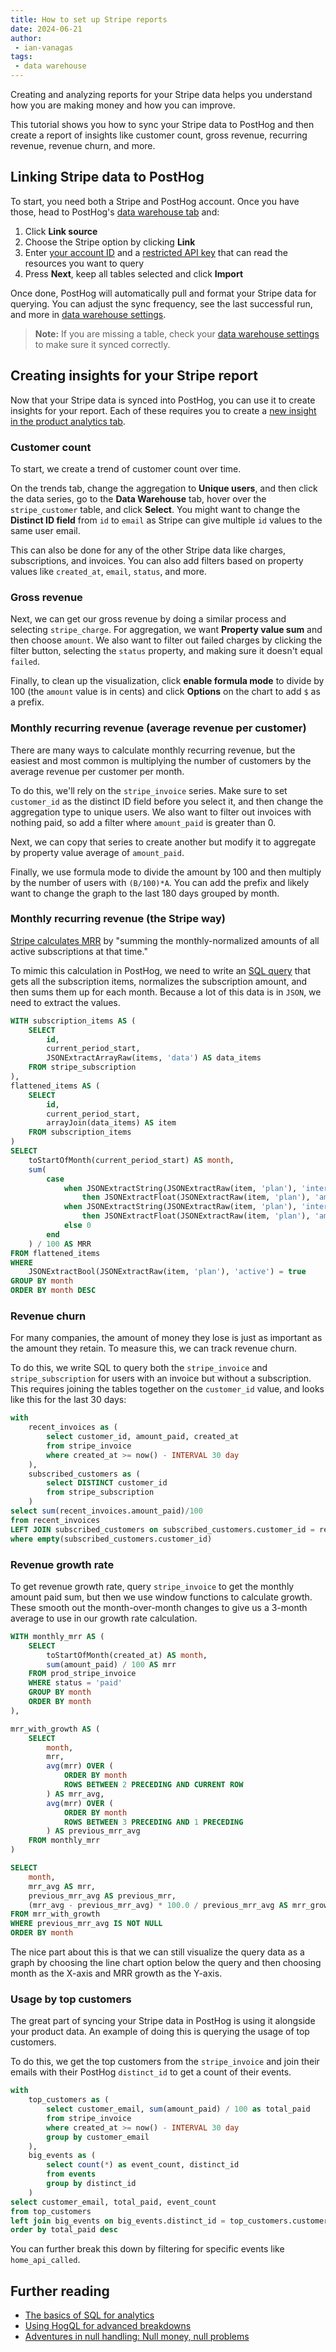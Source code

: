 ```yaml
---
title: How to set up Stripe reports
date: 2024-06-21
author:
 - ian-vanagas
tags:
 - data warehouse
---
```


Creating and analyzing reports for your Stripe data helps you understand how you are making money and how you can improve. 

This tutorial shows you how to sync your Stripe data to PostHog and then create a report of insights like customer count, gross revenue, recurring revenue, revenue churn, and more.

## Linking Stripe data to PostHog

To start, you need both a Stripe and PostHog account. Once you have those, head to PostHog's [data warehouse tab](https://us.posthog.com/data-warehouse) and:
1. Click **Link source**
2. Choose the Stripe option by clicking **Link**
3. Enter [your account ID](https://dashboard.stripe.com/settings/user) and a [restricted API key](https://dashboard.stripe.com/apikeys/create) that can read the resources you want to query
4. Press **Next**, keep all tables selected and click **Import**

<ProductScreenshot
  imageLight="https://res.cloudinary.com/dmukukwp6/image/upload/link_light_d827d9f83f.png"
  imageDark="https://res.cloudinary.com/dmukukwp6/image/upload/link_dark_6622bd98c2.png"
  alt="Linking Stripe Account"
  classes="rounded"
/>

Once done, PostHog will automatically pull and format your Stripe data for querying. You can adjust the sync frequency, see the last successful run, and more in [data warehouse settings](https://us.posthog.com/data-warehouse/settings/managed).

> **Note:** If you are missing a table, check your [data warehouse settings](https://us.posthog.com/data-warehouse/settings/managed) to make sure it synced correctly.

## Creating insights for your Stripe report

Now that your Stripe data is synced into PostHog, you can use it to create insights for your report. Each of these requires you to create a [new insight in the product analytics tab](https://us.posthog.com/project/insights/new).

### Customer count

To start, we create a trend of customer count over time. 

On the trends tab, change the aggregation to **Unique users**, and then click the data series, go to the **Data Warehouse** tab, hover over the `stripe_customer` table, and click **Select**. You might want to change the **Distinct ID field** from `id` to `email` as Stripe can give multiple `id` values to the same user email.

<ProductScreenshot
  imageLight="https://res.cloudinary.com/dmukukwp6/image/upload/customer_light_944920946a.png"
  imageDark="https://res.cloudinary.com/dmukukwp6/image/upload/customer_dark_e18fc2d09c.png"
  alt="Customer Count Insights"
  classes="rounded"
/>

This can also be done for any of the other Stripe data like charges, subscriptions, and invoices. You can also add filters based on property values like `created_at`, `email`, `status`, and more.

### Gross revenue

Next, we can get our gross revenue by doing a similar process and selecting `stripe_charge`. For aggregation, we want **Property value sum** and then choose `amount`. We also want to filter out failed charges by clicking the filter button, selecting the `status` property, and making sure it doesn't equal `failed`.

Finally, to clean up the visualization, click **enable formula mode** to divide by 100 (the `amount` value is in cents) and click **Options** on the chart to add `$` as a prefix.

<ProductScreenshot
  imageLight="https://res.cloudinary.com/dmukukwp6/image/upload/revenue_light_bf87a357f2.png"
  imageDark="https://res.cloudinary.com/dmukukwp6/image/upload/revenue_dark_e75e42ffb3.png"
  alt="Gross Revenue Insights"
  classes="rounded"
/>

### Monthly recurring revenue (average revenue per customer)

There are many ways to calculate monthly recurring revenue, but the easiest and most common is multiplying the number of customers by the average revenue per customer per month.

To do this, we'll rely on the `stripe_invoice` series. Make sure to set `customer_id` as the distinct ID field before you select it, and then change the aggregation type to unique users. We also want to filter out invoices with nothing paid, so add a filter where `amount_paid` is greater than 0.

Next, we can copy that series to create another  but modify it to aggregate by property value average of `amount_paid`. 

Finally, we use formula mode to divide the amount by 100 and then multiply by the number of users with `(B/100)*A`. You can add the prefix and likely want to change the graph to the last 180 days grouped by month.

<ProductScreenshot
  imageLight="https://res.cloudinary.com/dmukukwp6/image/upload/mrr_light_6250aa8e04.png"
  imageDark="https://res.cloudinary.com/dmukukwp6/image/upload/mrr_dark_53df84dbb5.png"
  alt="Monthly Recurring Revenue Insights"
  classes="rounded"
/>

### Monthly recurring revenue (the Stripe way)

[Stripe calculates MRR](https://support.stripe.com/questions/calculating-monthly-recurring-revenue-(mrr)-in-billing) by "summing the monthly-normalized amounts of all active subscriptions at that time." 

To mimic this calculation in PostHog, we need to write an [SQL query](/docs/product-analytics/sql) that gets all the subscription items, normalizes the subscription amount, and then sums them up for each month. Because a lot of this data is in `JSON`, we need to extract the values.

```sql
WITH subscription_items AS (
    SELECT
        id,
        current_period_start,
        JSONExtractArrayRaw(items, 'data') AS data_items
    FROM stripe_subscription
),
flattened_items AS (
    SELECT
        id,
        current_period_start,
        arrayJoin(data_items) AS item
    FROM subscription_items
)
SELECT
    toStartOfMonth(current_period_start) AS month,
    sum(
        case
            when JSONExtractString(JSONExtractRaw(item, 'plan'), 'interval') = 'month' 
                then JSONExtractFloat(JSONExtractRaw(item, 'plan'), 'amount')
            when JSONExtractString(JSONExtractRaw(item, 'plan'), 'interval') = 'year' 
                then JSONExtractFloat(JSONExtractRaw(item, 'plan'), 'amount') / 12
            else 0
        end
    ) / 100 AS MRR
FROM flattened_items
WHERE 
    JSONExtractBool(JSONExtractRaw(item, 'plan'), 'active') = true
GROUP BY month
ORDER BY month DESC
```

### Revenue churn

For many companies, the amount of money they lose is just as important as the amount they retain. To measure this, we can track revenue churn. 

To do this, we write SQL to query both the `stripe_invoice` and `stripe_subscription` for users with an invoice but without a subscription. This requires joining the tables together on the `customer_id` value, and looks like this for the last 30 days:

```sql
with 
    recent_invoices as (
        select customer_id, amount_paid, created_at 
        from stripe_invoice 
        where created_at >= now() - INTERVAL 30 day
    ),
    subscribed_customers as (
        select DISTINCT customer_id
        from stripe_subscription
    )
select sum(recent_invoices.amount_paid)/100
from recent_invoices
LEFT JOIN subscribed_customers on subscribed_customers.customer_id = recent_invoices.customer_id
where empty(subscribed_customers.customer_id)
```

### Revenue growth rate

To get revenue growth rate, query `stripe_invoice` to get the monthly amount paid sum, but then we use window functions to calculate growth. These smooth out the month-over-month changes to give us a 3-month average to use in our growth rate calculation.

```sql
WITH monthly_mrr AS (
    SELECT
        toStartOfMonth(created_at) AS month,
        sum(amount_paid) / 100 AS mrr
    FROM prod_stripe_invoice
    WHERE status = 'paid'
    GROUP BY month
    ORDER BY month
),

mrr_with_growth AS (
    SELECT
        month,
        mrr,
        avg(mrr) OVER (
            ORDER BY month
            ROWS BETWEEN 2 PRECEDING AND CURRENT ROW
        ) AS mrr_avg,
        avg(mrr) OVER (
            ORDER BY month
            ROWS BETWEEN 3 PRECEDING AND 1 PRECEDING
        ) AS previous_mrr_avg
    FROM monthly_mrr
)

SELECT
    month,
    mrr_avg AS mrr,
    previous_mrr_avg AS previous_mrr,
    (mrr_avg - previous_mrr_avg) * 100.0 / previous_mrr_avg AS mrr_growth_rate
FROM mrr_with_growth
WHERE previous_mrr_avg IS NOT NULL
ORDER BY month
```

The nice part about this is that we can still visualize the query data as a graph by choosing the line chart option below the query and then choosing month as the X-axis and MRR growth as the Y-axis.

<ProductScreenshot
  imageLight="https://res.cloudinary.com/dmukukwp6/image/upload/graph_light_24ca8acf72.png"
  imageDark="https://res.cloudinary.com/dmukukwp6/image/upload/graph_dark_2aded653fd.png"
  alt="Revenue growth rate graph"
  classes="rounded"
/>

### Usage by top customers

The great part of syncing your Stripe data in PostHog is using it alongside your product data. An example of doing this is querying the usage of top customers. 

To do this, we get the top customers from the `stripe_invoice` and join their emails with their PostHog `distinct_id` to get a count of their events. 

```sql
with
    top_customers as (
        select customer_email, sum(amount_paid) / 100 as total_paid 
        from stripe_invoice
        where created_at >= now() - INTERVAL 30 day
        group by customer_email
    ),
    big_events as (
        select count(*) as event_count, distinct_id
        from events
        group by distinct_id
    )
select customer_email, total_paid, event_count
from top_customers
left join big_events on big_events.distinct_id = top_customers.customer_email
order by total_paid desc
```

You can further break this down by filtering for specific events like `home_api_called`.
<ProductScreenshot
  imageLight="https://res.cloudinary.com/dmukukwp6/image/upload/top_light2_c7e1feff7f.png"
  imageDark="https://res.cloudinary.com/dmukukwp6/image/upload/top_dark2_44770c94b4.png"
  alt="Top customers usage graph"
  classes="rounded"
/>

## Further reading

- [The basics of SQL for analytics](/product-engineers/sql-for-analytics)
- [Using HogQL for advanced breakdowns](/tutorials/hogql-breakdowns)
- [Adventures in null handling: Null money, null problems](/blog/null-handling-hogql)